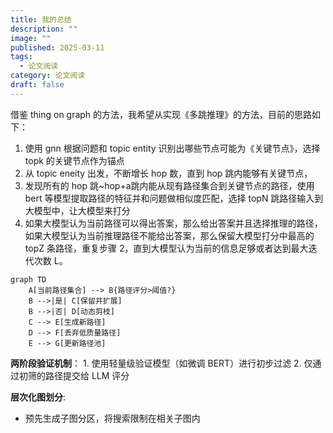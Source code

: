 ```yaml
---
title: 我的总结
description: ""
image: ""
published: 2025-03-11
tags:
  - 论文阅读
category: 论文阅读
draft: false
---
```


借鉴 thing on graph 的方法，我希望从实现《多跳推理》的方法，目前的思路如下：

1. 使用 gnn 根据问题和 topic entity 识别出哪些节点可能为《关键节点》，选择 topk 的关键节点作为锚点
2. 从 topic eneity 出发，不断增长 hop 数，直到 hop 跳内能够有关键节点，
3. 发现所有的 hop 跳~hop+a跳内能从现有路径集合到关键节点的路径，使用 bert 等模型提取路径的特征并和问题做相似度匹配，选择 topN 跳路径输入到大模型中，让大模型来打分
4. 如果大模型认为当前路径可以得出答案，那么给出答案并且选择推理的路径，如果大模型认为当前推理路径不能给出答案，那么保留大模型打分中最高的 topZ 条路径，重复步骤 2，直到大模型认为当前的信息足够或者达到最大迭代次数 L。

```mermaid
graph TD
    A[当前路径集合] --> B{路径评分>阈值?}
    B -->|是| C[保留并扩展]
    B -->|否| D[动态剪枝]
    C --> E[生成新路径]
    D --> F[丢弃低质量路径]
    E --> G[更新路径池]
```

**两阶段验证机制**：
    1. 使用轻量级验证模型（如微调 BERT）进行初步过滤
    2. 仅通过初筛的路径提交给 LLM 评分

**层次化图划分**:
- 预先生成子图分区，将搜索限制在相关子图内
